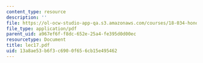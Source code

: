 ```yaml
---
content_type: resource
description: ''
file: https://ol-ocw-studio-app-qa.s3.amazonaws.com/courses/18-034-honors-differential-equations-spring-2004/13a8ae53b6f3c6900f656cb15e495462_lec17.pdf
file_type: application/pdf
parent_uid: a967ef6f-f8dc-652e-25a4-fe395d0d00ec
resourcetype: Document
title: lec17.pdf
uid: 13a8ae53-b6f3-c690-0f65-6cb15e495462
---
```

